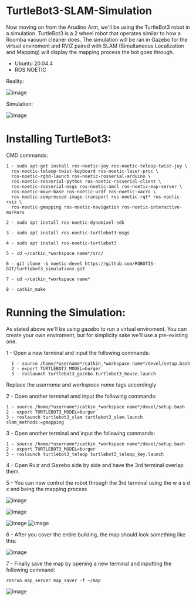 # TurtleBot3-SLAM-Simulation

  Now moving on from the Arudino Arm, we'll be using the TurtleBot3 robot in a simulation. TurtleBot3 is a 2 wheel robot that operates similar to how a Roomba vacuum cleaner does. The simulation will be ran in Gazebo for the virtual enviroment and RVIZ paired with SLAM (Simultaneous Localization and Mapping) will display the mapping process the bot goes through. 
  
  - Ubuntu 20.04.4
  - ROS NOETIC
  
  Reality:
  
  ![image](https://user-images.githubusercontent.com/109832303/184434019-f9d1bb9b-9cd8-4f77-bd4a-d5e677fd77a0.png)


  
  Simulation:
  
  
![image](https://user-images.githubusercontent.com/109832303/184434098-3fac39f1-02cf-4054-9b94-bd0f3ffa8ef7.png)


# Installing TurtleBot3: 

CMD commands: 

    1 - sudo apt-get install ros-noetic-joy ros-noetic-teleop-twist-joy \
      ros-noetic-teleop-twist-keyboard ros-noetic-laser-proc \
      ros-noetic-rgbd-launch ros-noetic-rosserial-arduino \
      ros-noetic-rosserial-python ros-noetic-rosserial-client \
      ros-noetic-rosserial-msgs ros-noetic-amcl ros-noetic-map-server \
      ros-noetic-move-base ros-noetic-urdf ros-noetic-xacro \
      ros-noetic-compressed-image-transport ros-noetic-rqt* ros-noetic-rviz \
      ros-noetic-gmapping ros-noetic-navigation ros-noetic-interactive-markers

    2 - sudo apt install ros-noetic-dynamixel-sdk
    
    3 - sudo apt install ros-noetic-turtlebot3-msgs
    
    4 - sudo apt install ros-noetic-turtlebot3
    
    5 - cd ~/catkin_*workspace name*/src/
    
    6 - git clone -b noetic-devel https://github.com/ROBOTIS-GIT/turtlebot3_simulations.git
    
    7 - cd ~/catkin_*workspace name*
    
    8 - catkin_make


# Running the Simulation: 

  As stated above we'll be using gazebo to run a virtual enviroment. You can create your own enviroment, but for simplicity sake we'll use a pre-existing one.
  
  
  1 - Open a new terminal and input the following commands: 
  
      1 - source /home/*username*/catkin_*workspace name*/devel/setup.bash
      2 - export TURTLEBOT3_MODEL=burger
      3 - roslaunch turtlebot3_gazebo turtlebot3_house.launch
 Replace the *username* and *workspace name* tags accordingly 
 
 2 - Open another terminal amd input the following commands:
 
    1 - source /home/*username*/catkin_*workspace name*/devel/setup.bash
    2 - export TURTLEBOT3_MODEL=burger
    3 - roslaunch turtlebot3_slam turtlebot3_slam.launch slam_methods:=gmapping
    
    
 3 - Open another terminal and input the following commands: 
 
    1 - source /home/*username*/catkin_*workspace name*/devel/setup.bash
    2 - export TURTLEBOT3_MODEL=burger
    3 - roslaunch turtlebot3_teleop turtlebot3_teleop_key.launch
 
      
 4 - Open Rviz and Gazebo side by side and have the 3rd terminal overlap them.
 
 
 
 5 - You can now control the robot through the 3rd terminal using the  w a s d x and being the mapping process
 
 ![image](https://user-images.githubusercontent.com/109832303/184438544-fbe846f5-9af1-4c06-80e5-7e4289972539.png)

![image](https://user-images.githubusercontent.com/109832303/184439348-31010fb3-44cd-4cc8-a298-0553551c4d5b.png)

![image](https://user-images.githubusercontent.com/109832303/184439741-cc380d26-bbba-4017-8058-780af52bae4d.png)
![image](https://user-images.githubusercontent.com/109832303/184441862-a0504456-ab6e-4a7c-97ee-98e6a9897134.png)


6 - After you cover the entire building, the map should look something like this: 

![image](https://user-images.githubusercontent.com/109832303/184446143-4ae800f7-21ad-4517-81d5-0420e52b1610.png)


7 - Finally save the map by opening a new terminal and inputting the following command: 

    rosrun map_server map_saver -f ~/map
    
![image](https://user-images.githubusercontent.com/109832303/184446788-9f542b79-fe75-4dd8-abd7-9a1ff7e11759.png)

